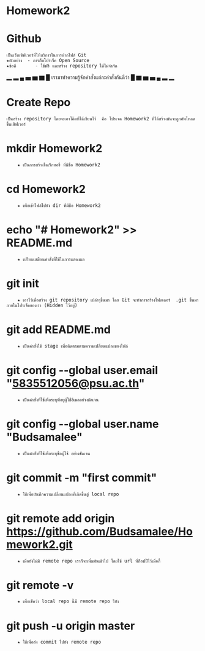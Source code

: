 # Homework2
# Github
	เป็นเว็บเซิฟเวอร์ที่ให้บริการในการฝากไฟล์ Git
	★ตัวอย่าง  - การก็บโปรเจ็ค Open Source 
	★ข้อดี       - ใช้ฟรี และสร้าง repository ได้ไม่จำกัด 
  ▂ ▃ ▄ ▅ ▆ ▇ █ เรามาทำความรู้จักคำสั่งแต่ละคำสั่งกันดีว่า █ ▇ ▆ ▅ ▄ ▃ ▂ 
# Create Repo
	เป็นสร้าง repository โดยจะเอาโค๊ดที่ได้เขียนไว้  คือ โปรเจค Homework2 ที่ได้สร้างมันจะถูกอัพโหลดขึ้นเซิฟเวอร์
# mkdir Homework2
		★ เป็นการสร้างไดเร็กทอรี่ ที่มีชื่อ Homework2
# cd Homework2
		★ เพื่อเข้าไฟล์ไปยัง dir ที่มีชื่อ Homework2
# echo "# Homework2" >> README.md
		★ เปรียบเสมือนคำสั่งที่ใช้ในการแสดงผล
# git init
		★ เอาไว้เพื่อสร้าง git repository เปล่าๆขึ้นมา โดย Git จะทำการสร้างโฟลเดอร์  .git ขึ้นมาภายในโปรเจ็คของเรา (Hidden ไว้อยู่)
# git add README.md
		★ เป็นคำสั่งใช้ stage เพื่อติดตามตามความเปลี่ยนแปลงของไฟล์
# git config --global user.email "5835512056@psu.ac.th"
		★ เป็นคำสั่งที่ใช้เพื่อระบุที่อยูผู้ใช้่อีเมลอย่างชัดเจน
# git config --global user.name "Budsamalee"
		★ เป็นคำสั่งที่ใช้เพื่อระบุชื่อผู้ใช้ อย่างชัดเจน 
# git commit -m "first commit"
		★ ใช้เพื่อบันทึกความเปลี่ยนแปลงที่เกิดขึ้นสู่ local repo
# git remote add origin https://github.com/Budsamalee/Homework2.git
		★ เมื่อยังไม่มี remote repo เราก็จะเพิ่มมันเข้าไป โดยใช้ url ที่ก็อปปี้ไว้เมื่อกี้
# git remote -v
		★ เพื่อเช็คว่า local repo นี้มี remote repo รึยัง
# git push -u origin master
		★ ใช้เพื่อส่ง commit ไปยัง remote repo





		
